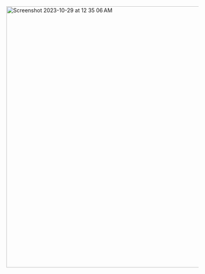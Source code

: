 <img width="685" alt="Screenshot 2023-10-29 at 12 35 06 AM" src="https://github.com/sharan2702/Blissed-music-app/assets/133088748/b93a50c1-5060-4dc6-b641-42d013e53691">
